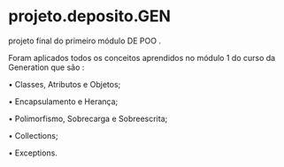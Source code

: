 # projeto.deposito.GEN
projeto  final do primeiro módulo DE POO .

Foram aplicados todos os conceitos aprendidos no módulo 1 do curso da Generation que são :

• Classes, Atributos e Objetos;

• Encapsulamento e Herança;

• Polimorfismo, Sobrecarga e Sobreescrita;

• Collections;

• Exceptions.
